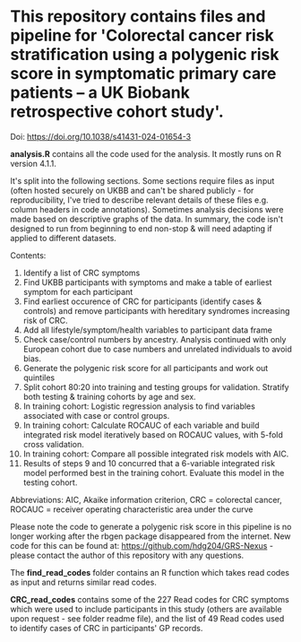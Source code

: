 # This repository contains files and pipeline for 'Colorectal cancer risk stratification using a polygenic risk score in symptomatic primary care patients – a UK Biobank retrospective cohort study'.
Doi: https://doi.org/10.1038/s41431-024-01654-3

**analysis.R** contains all the code used for the analysis. It mostly runs on R version 4.1.1.

It's split into the following sections. Some sections require files as input (often hosted securely on UKBB and can't be shared publicly - for reproducibility, I've tried to describe relevant details of these files e.g. column headers in code annotations). Sometimes analysis decisions were made based on descriptive graphs of the data. In summary, the code isn't designed to run from beginning to end non-stop & will need adapting if applied to different datasets.

Contents:
  1. Identify a list of CRC symptoms
  2. Find UKBB participants with symptoms and make a table of earliest symptom for each participant
  3. Find earliest occurence of CRC for participants (identify cases & controls) and remove participants with hereditary syndromes increasing risk of CRC.
  4. Add all lifestyle/symptom/health variables to participant data frame
  5. Check case/control numbers by ancestry. Analysis continued with only European cohort due to case numbers and unrelated individuals to avoid bias.
  6. Generate the polygenic risk score for all participants and work out quintiles
  7. Split cohort 80:20 into training and testing groups for validation. Stratify both testing & training cohorts by age and sex.
  8. In training cohort: Logistic regression analysis to find variables associated with case or control groups.
  9. In training cohort: Calculate ROCAUC of each variable and build integrated risk model iteratively based on ROCAUC values, with 5-fold cross validation.
  10. In training cohort: Compare all possible integrated risk models with AIC.
  11. Results of steps 9 and 10 concurred that a 6-variable integrated risk model performed best in the training cohort. Evaluate this model in the testing cohort.</p>

Abbreviations: AIC, Akaike information criterion, CRC = colorectal cancer, ROCAUC = receiver operating characteristic area under the curve</p>

Please note the code to generate a polygenic risk score in this pipeline is no longer working after the rbgen package disappeared from the internet. New code for this can be found at: https://github.com/hdg204/GRS-Nexus - please contact the author of this repository with any questions.</p>

The **find_read_codes** folder contains an R function which takes read codes as input and returns similar read codes.</p>

**CRC_read_codes** contains some of the 227 Read codes for CRC symptoms which were used to include participants in this study (others are available upon request - see folder readme file), and the list of 49 Read codes used to identify cases of CRC in participants' GP records.</p>
